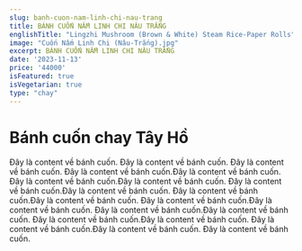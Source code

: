 ```yaml
---
slug: banh-cuon-nam-linh-chi-nau-trang
title: BÁNH CUỐN NẤM LINH CHI NÂU TRẮNG
englishTitle: "Lingzhi Mushroom (Brown & White) Steam Rice-Paper Rolls"
image: "Cuốn Nấm Linh Chi (Nâu-Trắng).jpg"
excerpt: BÁNH CUỐN NẤM LINH CHI NÂU TRẮNG
date: '2023-11-13'
price: '44000'
isFeatured: true
isVegetarian: true
type: "chay"
---
```

# Bánh cuốn chay Tây Hồ

Đây là content về bánh cuốn. Đây là content về bánh cuốn. Đây là content về bánh cuốn. Đây là content về bánh cuốn.Đây là content về bánh cuốn. Đây là content về bánh cuốn.Đây là content về bánh cuốn. Đây là content về bánh cuốn.Đây là content về bánh cuốn. Đây là content về bánh cuốn.Đây là content về bánh cuốn. Đây là content về bánh cuốn.Đây là content về bánh cuốn. Đây là content về bánh cuốn.Đây là content về bánh cuốn. Đây là content về bánh cuốn.Đây là content về bánh cuốn. Đây là content về bánh cuốn.Đây là content về bánh cuốn. Đây là content về bánh cuốn.